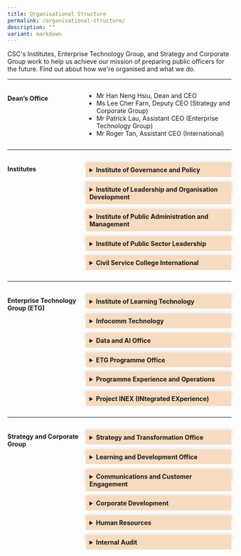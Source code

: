```yaml
---
title: Organisational Structure
permalink: /organisational-structure/
description: ""
variant: markdown
---
```

<style>
	.grid-container {
	  display: grid;
	  grid-template-columns:  35% 65%;
	 
	}

	.header-left {
		text-align: left;
	
	
	}

	.Accordion-Paragraph {
	 font-size: 1em;
	 margin-left: 0.5em;
	 margin-right: 0.5em;
	 
	}
	
	summary {
		background-color: #f7dbbe;
		padding:8px;
		margin-bottom: -20px;
		font-weight: bold;
		transition: all 0.5s ease;
	}
	
	summary:hover{
		cursor: pointer;
		color: white;
		background-color: #F68B1F;
		font-weight: bold;
	}
	
	details[open] {
		background-color: #f7f0f0;

	}
	
details {
		box-shadow: 0px 0px 10px #d4d4d4;
		margin-top: 1em;
		margin-bottom: 2.2em;
	}

@media only screen and (max-width: 600px) {
	.grid-container {
		display: block;
	}
	
}	
	
	
</style>


<p>CSC's Institutes, Enterprise Technology Group, and Strategy and Corporate Group work to help us achieve our mission of preparing public officers for the future. Find out about how we're organised and what we do.                            </p>

<hr>
<div class="grid-container">
<div class="grid-child-OS-1"><h4 class="header-left">Dean’s Office</h4></div>
<div class="grid-child-OS-2">
	<ul>
	<li>Mr Han Neng Hsiu, Dean and CEO</li>
	<li>Ms Lee Cher Farn, Deputy CEO (Strategy and Corporate Group)</li>
	<li>Mr Patrick Lau, Assistant CEO (Enterprise Technology Group)</li>
	<li>Mr Roger Tan, Assistant CEO (International)</li>
</ul>
</div>
</div>


<hr>
<div class="grid-container">
<div class="grid-child-OS-1"><h4 class="header-left">Institutes</h4>
</div>
<div class="grid-child-OS-2">		
<div id="myaccordion">
<details><summary>Institute of Governance and Policy</summary>
<p class="Accordion-Paragraph">Build capabilities of public officers in public governance, policy development, public communications and engagement, and international relations.</p></details>

<details><summary>Institute of Leadership and Organisation Development</summary>
<p class="Accordion-Paragraph">Develop leadership and organisation development (OD) capabilities through research, training and consultancy, so as to enable sustainable change and transformation in the Public Service.</p></details>
	
<details><summary>Institute of Public Administration and Management</summary><p class="Accordion-Paragraph">Build capabilities in the areas of service management and delivery, strategic human resource management, digital capabilities, public finance, public service foundational competencies and enforcement practices.
</p>
</details>
	
<details>
<summary>Institute of Public Sector Leadership</summary>
<p class="Accordion-Paragraph">Develop a pipeline of public service leaders through a suite of milestone programmes focusing on leadership development, public governance and its ethos in Singapore.</p>
</details>

<details><summary>Civil Service College International</summary>
<p class="Accordion-Paragraph">Build strategic partnerships through the sharing of Singapore’s public service experience and best practices with the wider global community.</p>
</details>

</div>
</div>
</div>
<hr>
<div class="grid-container">
<div class="grid-child-OS-1">
<h4 class="header-left">Enterprise Technology Group (ETG)</h4>
</div>
<div class="grid-child-OS-2">
	
<div id="myaccordion">
	
<details>
<summary>Institute of Learning Technology</summary>
	<p class="Accordion-Paragraph">Provide a Whole-of-Government learning platform and promote the use of technology for competency development and upskilling of public service officers.</p>
</details>

<details>
<summary>Infocomm Technology</summary><p class="Accordion-Paragraph">Develop technical infrastructure and harness digital technology to boost business efficiency and deliver good customer experience.</p></details>	

<details>
<summary>Data and AI Office</summary><p class="Accordion-Paragraph">Strengthen data infrastructure and expedite the development of data capabilities, while enhancing AI governance and strategy implementation across CSC.</p></details>


<details>
<summary>ETG Programme Office</summary><p class="Accordion-Paragraph">
Oversee and govern the planning, development and implementation of ETG initiatives and priorities, to drive CSC towards being a tech-enabled organisation.</p></details>
		
<details>
<summary>Programme Experience and Operations</summary>
<p class="Accordion-Paragraph">Partner Institutes to provide end-to-end administrative and logistics support for programmes so that learners enjoy a seamless experience.</p>
</details>
		
<details><summary>Project INEX (INtegrated EXperience)</summary>
<p class="Accordion-Paragraph">Drive the consolidation and integration of business requirements and needs across the systems in CSC and develop an aligned and coherent view in order to provide a seamless learner and agency experience.</p>
</details>

	
</div>
</div>
</div>
	

<hr>
<div class="grid-container">
	<div class="grid-child-OS-1">
		<h4>Strategy and Corporate Group</h4>
  </div>
	  <div class="grid-child-OS-2">
	<div id="myaccordion">
 
<details><summary>Strategy and Transformation Office</summary><p class="Accordion-Paragraph">Develop transformation strategy and roadmap, monitor progress of key projects and ensure alignment of College’s resources, including strategy, data, and business model.</p></details>

<details>
<summary>Learning and Development Office </summary>
<p class="Accordion-Paragraph">Focus on developing CSC’s Learning and Development (L&amp;D) strategy and implementing interventions to uplift L&amp;D capabilities, within CSC and across the Public Service.</p>
</details>
		
<details><summary>Communications and Customer Engagement</summary><p class="Accordion-Paragraph">Steward corporate identity and customer intelligence, as well as communications and customer engagement with public agencies and public officers.</p></details>
		
<details><summary>Corporate Development</summary><p class="Accordion-Paragraph">Manage financial functions, estate and administrative matters, and resource centre.</p></details>
		
<details><summary>Human Resources</summary><p class="Accordion-Paragraph">Nurture engaged and committed staff, develop professional competencies, promote Human Resources best practices, and maintain sound corporate governance.</p></details>
		
<details><summary>Internal Audit</summary>
<p class="Accordion-Paragraph">Provide independent assurance that College's risk management, governance and internal control processes are operating effectively.</p>
</details>
		

</div>
</div>
</div>